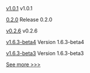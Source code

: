 
[v1.0.1](https://github.com/hyperledger/firefly/releases/tag/v1.0.1) v1.0.1

[0.2.0](https://github.com/hyperledger/indy-sdk-react-native/releases/tag/0.2.0) Release 0.2.0

[v0.2.6](https://github.com/hyperledger/aries-askar/releases/tag/v0.2.6) v0.2.6

[v1.6.3-beta4](https://github.com/hyperledger-labs/hlf-operator/releases/tag/v1.6.3-beta4) Version 1.6.3-beta4

[v1.6.3-beta3](https://github.com/hyperledger-labs/hlf-operator/releases/tag/v1.6.3-beta3) Version 1.6.3-beta3


[See more >>>](https://start-here.hyperledger.org/releases)
